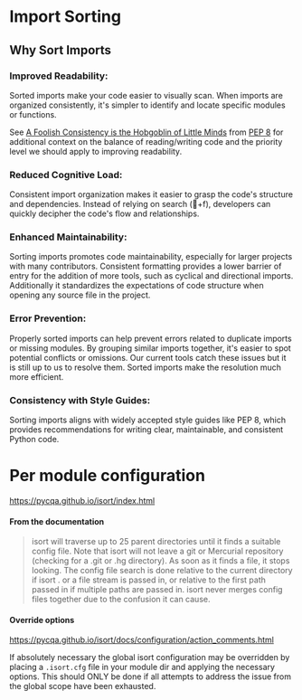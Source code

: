 # Import Sorting

## Why Sort Imports

### Improved Readability:
Sorted imports make your code easier to visually scan. When imports are
organized consistently, it's simpler to identify and locate specific modules or
functions.

See [A Foolish Consistency is the Hobgoblin of Little
Minds](https://peps.python.org/pep-0008/#a-foolish-consistency-is-the-hobgoblin-of-little-minds)
from [PEP 8](https://peps.python.org/pep-0008/#introduction) for additional
context on the balance of reading/writing code and the priority level we should
apply to improving readability.

### Reduced Cognitive Load: 
Consistent import organization makes it easier to grasp the code's structure and
dependencies. Instead of relying on search (+f), developers can quickly
decipher the code's flow and relationships.

### Enhanced Maintainability: 
Sorting imports promotes code maintainability, especially for larger projects
with many contributors. Consistent formatting provides a lower barrier of
entry for the addition of more tools, such as cyclical and directional imports.
Additionally it standardizes the expectations of code structure when opening any
source file in the project.

### Error Prevention: 
Properly sorted imports can help prevent errors related to duplicate imports or
missing modules. By grouping similar imports together, it's easier to spot
potential conflicts or omissions. Our current tools catch these issues but it is
still up to us to resolve them. Sorted imports make the resolution much more
efficient.


### Consistency with Style Guides: 
Sorting imports aligns with widely accepted style guides like PEP 8, which
provides recommendations for writing clear, maintainable, and consistent Python
code. 


# Per module configuration 

https://pycqa.github.io/isort/index.html

#### From the documentation 
> isort will traverse up to 25 parent directories until it finds a suitable config
file. Note that isort will not leave a git or Mercurial repository (checking for
a .git or .hg directory). As soon as it finds a file, it stops looking. The
config file search is done relative to the current directory if isort . or a
file stream is passed in, or relative to the first path passed in if multiple
paths are passed in. isort never merges config files together due to the
confusion it can cause.

#### Override options

https://pycqa.github.io/isort/docs/configuration/action_comments.html

If absolutely necessary the global isort configuration may be overridden by placing a `.isort.cfg` file in your module dir and applying the necessary options. This should ONLY be done if all attempts to address the issue from the global scope have been exhausted.
